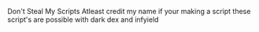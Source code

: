 Don't Steal My Scripts Atleast credit my name if your making a script
these script's are possible with dark dex and infyield
